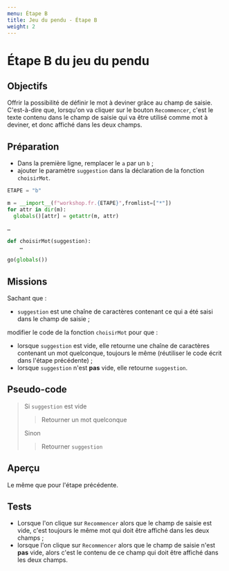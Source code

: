 ```yaml
---
menu: Étape B
title: Jeu du pendu - Étape B
weight: 2
---
```


# Étape B du jeu du pendu

## Objectifs

Offrir la possibilité de définir le mot à deviner grâce au champ de saisie. C'est-à-dire que, lorsqu'on va cliquer sur le bouton `Recommencer`, c'est le texte contenu dans le champ de saisie qui va être utilisé comme mot à deviner, et donc affiché dans les deux champs.

## Préparation

- Dans la première ligne, remplacer le `a` par un `b` ;
- ajouter le paramètre `suggestion` dans la déclaration de la fonction `choisirMot`.

```python
ETAPE = "b"

m = __import__(f"workshop.fr.{ETAPE}",fromlist=["*"])
for attr in dir(m):
  globals()[attr] = getattr(m, attr)

…

def choisirMot(suggestion):
    …

go(globals())
```

## Missions

Sachant que :

- `suggestion` est une chaîne de caractères contenant ce qui a été saisi dans le champ de saisie ;

modifier le code de la fonction `choisirMot` pour que :

- lorsque `suggestion` est vide, elle retourne une chaîne de caractères contenant un mot quelconque, toujours le même (réutiliser le code écrit dans l'étape précédente) ;
- lorsque `suggestion` n'est **pas** vide, elle retourne `suggestion`.

## Pseudo-code

> Si `suggestion` est vide  
> > Retourner un mot quelconque  
> 
> Sinon  
> > Retourner `suggestion`

## Aperçu

Le même que pour l'étape précédente.

## Tests

- Lorsque l'on clique sur `Recommencer` alors que le champ de saisie est vide, c'est toujours le même mot qui doit être affiché dans les deux champs ;
- lorsque l'on clique sur `Recommencer` alors que le champ de saisie n'est **pas** vide, alors c'est le contenu de ce champ qui doit être affiché dans les deux champs.